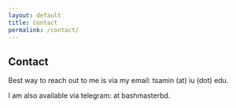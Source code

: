 ```yaml
---
layout: default
title: Contact
permalink: /contact/
---
```


## Contact

Best way to reach out to me is via my email: tsamin (at) iu (dot) edu.

I am also available via telegram: at bashmasterbd.